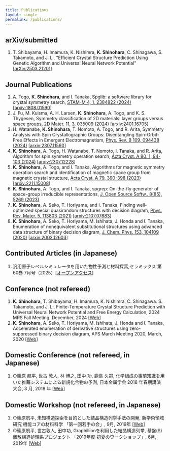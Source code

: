 ```yaml
---
title: Publications
layout: single
permalink: /publications/
---
```


## arXiv/submitted

1. T. Shibayama, H. Imamura, K. Nishimra, **K. Shinohara**, C. Shinagawa, S. Takamoto, and J. Li, "Efficient Crystal Structure Prediction Using Genetic Algorithm and Universal Neural Network Potential" [[arXiv:2503.21201](https://arxiv.org/abs/2503.21201)]

## Journal Publications

1. A. Togo, **K. Shinohara**, and I. Tanaka, Spglib: a software library for crystal symmetry search, [STAM-M 4, 1, 2384822 (2024)](https://www.tandfonline.com/doi/full/10.1080/27660400.2024.2384822) [[arxiv:1808.01590](https://arxiv.org/abs/1808.01590)]
1. J. Fu, M. Kuisma, A. H. Larsen, **K. Shinohara**, A. Togo, and K. S. Thygesen, Symmetry classification of 2D materials: layer groups versus space groups, [2D Mater. 11, 3, 035009 (2024)](https://iopscience.iop.org/article/10.1088/2053-1583/ad3e0c) [[arxiv:2401.16705](https://arxiv.org/abs/2401.16705)]
1. H. Watanabe, **K. Shinohara**, T. Nomoto, A. Togo, and R. Arita, Symmetry Analysis with Spin Crystallographic Groups: Disentangling Spin-Orbit-Free Effects in Emergent Electromagnetism, [Phys. Rev. B 109, 094438 (2024)](https://journals.aps.org/prb/abstract/10.1103/PhysRevB.109.094438) [[arxiv:2307.11560](https://arxiv.org/abs/2307.11560)]
1. **K. Shinohara**, A. Togo, H. Watanabe, T. Nomoto, I. Tanaka, and R. Arita, Algorithm for spin symmetry operation search, [Acta Cryst. A 80, 1, 94-103 (2024)](https://scripts.iucr.org/cgi-bin/paper?S2053273323009257) [[arxiv:2307.12228](https://arxiv.org/abs/2307.12228)]
1. **K. Shinohara**, A. Togo, and I. Tanaka, Algorithms for magnetic symmetry operation search and identification of magnetic space group from magnetic crystal structure, [Acta Cryst. A 79, 390-398 (2023)](http://scripts.iucr.org/cgi-bin/paper?ib5114) [[arxiv:2211.15008](https://arxiv.org/abs/2211.15008)]
1. **K. Shinohara**, A. Togo, and I. Tanaka, spgrep: On-the-fly generator of space-group irreducible representations, [J. Open Source Softw., 8(85), 5269 (2023)](https://joss.theoj.org/papers/10.21105/joss.05269)
1. **K. Shinohara**, A. Seko, T. Horiyama, and I. Tanaka, Finding well-optimized special quasirandom structures with decision diagram, [Phys. Rev. Mater. 5, 113803 (2021)](https://journals.aps.org/prmaterials/abstract/10.1103/PhysRevMaterials.5.113803) [[arxiv:2107.07683](https://arxiv.org/abs/2107.07683)]
1. **K. Shinohara**, A. Seko, T. Horiyama, M. Ishihata, J. Honda and I. Tanaka, Enumeration of nonequivalent substitutional structures using advanced data structure of binary decision diagram, [J. Chem. Phys. 153, 104109 (2020)](https://aip.scitation.org/doi/10.1063/5.0021663) [[arxiv:2002.12603](https://arxiv.org/abs/2002.12603)]

## Contributed Articles (in Japanese)

1. 汎用原子レベルシミュレータを用いた物性予測と材料探索,セラミックス 第60巻 7月号（2025）[[オープンアクセス](https://member.ceramic.or.jp/journal/content/pdf_free_access/60_7_476.pdf)]

## Conference (not refereed)

1. **K. Shinohara**, T. Shibayama, H. Imamura, K. Nishimra, C. Shinagawa. S. Takamoto, and J. Li, Finite-Temperature Crystal Structure Prediction with Universal Neural Network Potential and Free Energy Calculation, 2024 MRS Fall Meeting, December, 2024 [[Web](https://www.mrs.org/meetings-events/annual-meetings/archive/meeting/presentations/view/2024-fall-meeting/2024-fall-meeting-4152651)]
1. **K. Shinohara**, A. Seko, T. Horiyama, M. Ishihata, J. Honda and I. Tanaka, Accelerated enumeration of derivative structures using zero-suppressed binary decision diagram, APS March Meeting 2020, March, 2020 [[Web](http://meetings.aps.org/Meeting/MAR20/Session/X43.7)]

## Domestic Conference (not refereed, in Japanese)
1. ○篠原 航平, 世古 敦人, 林 博之, 田中 功, 鹿島 久嗣, 化学組成の事前知識を用いた推薦システムによる新規化合物の予測, 日本金属学会 2018 年春期講演大会, 3 月, 2018 年 [[Web](https://jim.or.jp/MEETINGS/2018_spr/program/src/session.php?code=C311&lang=ja)]

## Domestic Workshop (not refereed, in Japanese)
1. ○篠原航平, 未知構造探索を目的とした結晶構造列挙手法の開発, 新学術領域研究 機能コアの材料科学 「第一回若手の会」, 9月, 2019年 [[Web](https://www.core.mp.pse.nagoya-u.ac.jp/topics/post-152/)]
1. ○篠原航平, 世古敦人, 田中功, Graphillionを利用した結晶構造列挙, 基盤(S) 離散構造処理系プロジェクト 「2019年度 初夏のワークショップ」, 6月, 2019年 [[Web](http://www-erato.ist.hokudai.ac.jp/html/php/sub_html.php?id=53)]
